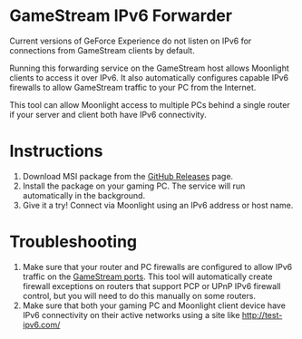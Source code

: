 # GameStream IPv6 Forwarder
Current versions of GeForce Experience do not listen on IPv6 for connections from GameStream clients by default.

Running this forwarding service on the GameStream host allows Moonlight clients to access it over IPv6. It also automatically configures capable IPv6 firewalls to allow GameStream traffic to your PC from the Internet.

This tool can allow Moonlight access to multiple PCs behind a single router if your server and client both have IPv6 connectivity.

# Instructions
1. Download MSI package from the [GitHub Releases](https://github.com/moonlight-stream/GS-IPv6-Forwarder/releases) page.
2. Install the package on your gaming PC. The service will run automatically in the background.
3. Give it a try! Connect via Moonlight using an IPv6 address or host name.

# Troubleshooting
1. Make sure that your router and PC firewalls are configured to allow IPv6 traffic on the [GameStream ports](https://github.com/moonlight-stream/moonlight-docs/wiki/Setup-Guide#other-firewall-software). This tool will automatically create firewall exceptions on routers that support PCP or UPnP IPv6 firewall control, but you will need to do this manually on some routers.
2. Make sure that both your gaming PC and Moonlight client device have IPv6 connectivity on their active networks using a site like http://test-ipv6.com/
